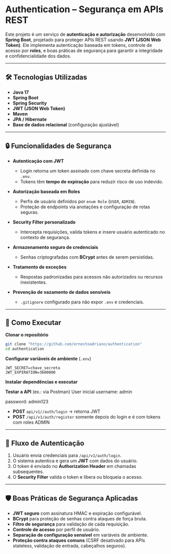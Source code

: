 # Authentication – Segurança em APIs REST

Este projeto é um serviço de **autenticação e autorização** desenvolvido com **Spring Boot**, projetado para proteger APIs REST usando **JWT (JSON Web Token)**.
Ele implementa autenticação baseada em tokens, controle de acesso por **roles**, e boas práticas de segurança para garantir a integridade e confidencialidade dos dados.

---

## 🛠 Tecnologias Utilizadas

* **Java 17**
* **Spring Boot**
* **Spring Security**
* **JWT (JSON Web Token)**
* **Maven**
* **JPA / Hibernate**
* **Base de dados relacional** (configuração ajustável)

---

## 🔒 Funcionalidades de Segurança

* **Autenticação com JWT**

  * Login retorna um token assinado com chave secreta definida no `.env`.
  * Tokens têm **tempo de expiração** para reduzir risco de uso indevido.
* **Autorização baseada em Roles**

  * Perfis de usuário definidos por `enum Role` (`USER`, `ADMIN`).
  * Proteção de endpoints via anotações e configuração de rotas seguras.
* **Security Filter personalizado**

  * Intercepta requisições, valida tokens e insere usuário autenticado no contexto de segurança.
* **Armazenamento seguro de credenciais**

  * Senhas criptografadas com **BCrypt** antes de serem persistidas.
* **Tratamento de exceções**

  * Respostas padronizadas para acessos não autorizados ou recursos inexistentes.
* **Prevenção de vazamento de dados sensíveis**

  * `.gitignore` configurado para não expor `.env` e credenciais.

---

## 🚀 Como Executar



**Clonar o repositório**

```bash
git clone "https://github.com/ernestoadriano/authentication"
cd authentication
```

**Configurar variáveis de ambiente** (`.env`)

```env
JWT_SECRET=chave_secreta
JWT_EXPIRATION=3600000
```

**Instalar dependências e executar**


**Testar a API** (ex.: via Postman)
User inicial
username: admin

password: admin123

* **POST** `api/v1//auth/login` → retorna JWT
*  **POST** `/api/v1/auth/register` somente depois do login e é com tokens com roles ADMIN

---

## 🔄 Fluxo de Autenticação

1. Usuário envia credenciais para `/api/v1/auth/login`.
2. O sistema autentica e gera um **JWT** com dados do usuário.
3. O token é enviado no **Authorization Header** em chamadas subsequentes.
4. O **Security Filter** valida o token e libera ou bloqueia o acesso.

---

## 🛡 Boas Práticas de Segurança Aplicadas

* **JWT seguro** com assinatura HMAC e expiração configurável.
* **BCrypt** para proteção de senhas contra ataques de força bruta.
* **Filtro de segurança** para validação de cada requisição.
* **Controle de acesso** por perfil de usuário.
* **Separação de configuração sensível** em variáveis de ambiente.
* **Proteção contra ataques comuns** (CSRF desativado para APIs stateless, validação de entrada, cabeçalhos seguros).
